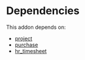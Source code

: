 # Dependencies

This addon depends on:

- [project](../../../../../oca-ocb-project/odoo-bringout-oca-ocb-project)
- [purchase](../../../../../oca-ocb-core/odoo-bringout-oca-ocb-purchase)
- [hr_timesheet](../../../../../oca-ocb-hr/odoo-bringout-oca-ocb-hr_timesheet)
